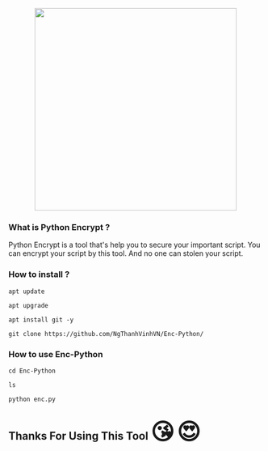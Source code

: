 <p align="center">
<img src="https://media3.giphy.com/media/coxQHKASG60HrHtvkt/giphy.gif" width="400px"></i></b></h2>
</p>

### What is Python Encrypt ?

Python Encrypt is a tool that's help you to secure your important script. You can encrypt your script by this tool. And no one can stolen your script.

### How to install  ?

```
apt update
```
```
apt upgrade
```
```
apt install git -y
```
```
git clone https://github.com/NgThanhVinhVN/Enc-Python/
```

### How to use Enc-Python

```
cd Enc-Python
```
```
ls
```
```
python enc.py
```

## Thanks For Using This Tool <span style='font-size:45px;'>&#128536;</span> <span style='font-size:45px;'>&#128525;</span>

